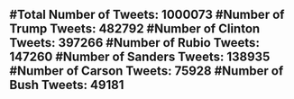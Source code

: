 #Total Number of Tweets: 1000073 
#Number of Trump Tweets: 482792
#Number of Clinton Tweets: 397266
#Number of Rubio Tweets: 147260
#Number of Sanders Tweets: 138935
#Number of Carson Tweets: 75928
#Number of Bush Tweets: 49181
---
